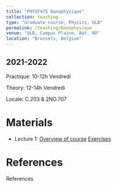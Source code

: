 ```yaml
---
title: "PHYSF475 Nanophysique"
collection: teaching
type: "Graduate course, Physics, ULB"
permalink: /teaching/Nanophysique
venue: "ULB, Campus Plaine, Bat. NO"
location: "Brussels, Belgium"
---
```


2021-2022
---------
Practique: 10-12h Vendredi

Theory:    12-14h Vendredi

Locale:    C.203 & 2NO.707

Materials
======
* Lecture 1: [Overview of course](/files/Nanophysique/lecture1.pdf)		[Exercises](/files/Nanophysique/Exercises1.pdf)

References
=============
References
